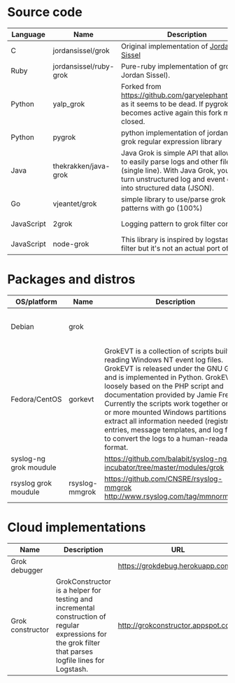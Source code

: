# Source code

| Language   | Name                | Description                            | URL                                    |
|------------|---------------------|----------------------------------------|----------------------------------------|
| C | jordansissel/grok |Original implementation of [Jordan Sissel](http://www.semicomplete.com/about/)|https://github.com/jordansissel/grok https://code.google.com/archive/p/semicomplete/wikis/Grok.wiki|
|Ruby| jordansissel/ruby-grok |Pure-ruby implementation of grok (also Jordan Sissel). | https://github.com/jordansissel/ruby-grok|
|Python      | yalp_grok | Forked from https://github.com/garyelephant/pygrok as it seems to be dead. If pygrok becomes active again this fork may be closed. |https://pypi.python.org/pypi/yalp_grok|
|Python      | pygrok|python implementation of jordansissel's grok regular expression library    |https://github.com/garyelephant/pygrok|
|Java |thekrakken/java-grok|Java Grok is simple API that allows you to easily parse logs and other files (single line). With Java Grok, you can turn unstructured log and event data into structured data (JSON).|http://grok.nflabs.com/ http://grok.nflabs.com/|
|Go|vjeantet/grok|simple library to use/parse grok patterns with go (100%)|https://github.com/vjeantet/grok|
|JavaScript|2grok|Logging pattern to grok filter converter|https://www.npmjs.com/package/2grok https://github.com/2grok/2grok|
|JavaScript|node-grok|This library is inspired by logstash grok filter but it's not an actual port of it. |https://github.com/Beh01der/node-grok https://memz.co/parsing-log-files-node-js-regex-grok/|

# Packages and distros

| OS/platform      | Name                | Description                            | URL                                    | Maintainer |
|---------|---------------------|----------------------------------------|----------------------------------------|------------|
| Debian  | grok|     | https://packages.debian.org/sid/main/grok | [Stig Sandbeck Mathisen ](mailto:ssm@debian.org) [(KK page)](https://qa.debian.org/developer.php?login=ssm%40debian.org) |
|Fedora/CentOS| gorkevt|GrokEVT is a collection of scripts built for reading Windows NT event log files. GrokEVT is released under the GNU GPL, and is implemented in Python. GrokEVT is loosely based on the PHP script and documentation provided by Jamie French. Currently the scripts work together on one or more mounted Windows partitions to extract all information needed (registry entries, message templates, and log files) to convert the logs to a human-readable format. |http://rpm.pbone.net/index.php3?stat=3&search=grokevt&srodzaj=3|[Lawrence R_ Rogers (lrr_cert_org)](http://rpm.pbone.net/index.php3/stat/15/pakman/7781/com/Lawrence%20R_%20Rogers%20(lrr_cert_org).html)|
|syslog-ng grok moudule||https://github.com/balabit/syslog-ng-incubator/tree/master/modules/grok||
|rsyslog grok moudule|rsyslog-mmgrok|https://github.com/CNSRE/rsyslog-mmgrok http://www.rsyslog.com/tag/mmnormalize/||

# Cloud implementations

| Name                | Description                            | URL                                    |
|---------------------|----------------------------------------|----------------------------------------|
|Grok debugger||https://grokdebug.herokuapp.com/|
|Grok constructor|GrokConstructor is a helper for testing and incremental construction of regular expressions for the grok filter that parses logfile lines for Logstash.|http://grokconstructor.appspot.com/|
